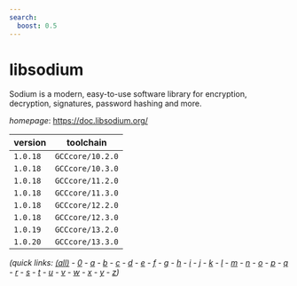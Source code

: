 ```yaml
---
search:
  boost: 0.5
---
```

# libsodium

Sodium is a modern, easy-to-use software library for encryption, decryption,  signatures, password hashing and more.

*homepage*: <https://doc.libsodium.org/>

version | toolchain
--------|----------
``1.0.18`` | ``GCCcore/10.2.0``
``1.0.18`` | ``GCCcore/10.3.0``
``1.0.18`` | ``GCCcore/11.2.0``
``1.0.18`` | ``GCCcore/11.3.0``
``1.0.18`` | ``GCCcore/12.2.0``
``1.0.18`` | ``GCCcore/12.3.0``
``1.0.19`` | ``GCCcore/13.2.0``
``1.0.20`` | ``GCCcore/13.3.0``


*(quick links: [(all)](../index.md) - [0](../0/index.md) - [a](../a/index.md) - [b](../b/index.md) - [c](../c/index.md) - [d](../d/index.md) - [e](../e/index.md) - [f](../f/index.md) - [g](../g/index.md) - [h](../h/index.md) - [i](../i/index.md) - [j](../j/index.md) - [k](../k/index.md) - [l](../l/index.md) - [m](../m/index.md) - [n](../n/index.md) - [o](../o/index.md) - [p](../p/index.md) - [q](../q/index.md) - [r](../r/index.md) - [s](../s/index.md) - [t](../t/index.md) - [u](../u/index.md) - [v](../v/index.md) - [w](../w/index.md) - [x](../x/index.md) - [y](../y/index.md) - [z](../z/index.md))*

